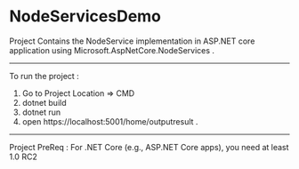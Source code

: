 # NodeServicesDemo

Project Contains the NodeService implementation in ASP.NET core application using Microsoft.AspNetCore.NodeServices .

---

To run the project :

1. Go to Project Location => CMD
2. dotnet build
3. dotnet run
4. open https://localhost:5001/home/outputresult .

---

Project PreReq :
For .NET Core (e.g., ASP.NET Core apps), you need at least 1.0 RC2

